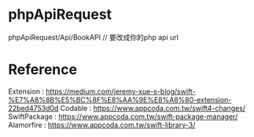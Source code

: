 # phpApiRequest
phpApiRequest/Api/BookAPI  // 要改成你的php api url
# Reference
Extension : https://medium.com/jeremy-xue-s-blog/swift-%E7%A8%8B%E5%BC%8F%E8%AA%9E%E8%A8%80-extension-22bed4753d0d
Codable : https://www.appcoda.com.tw/swift4-changes/
SwiftPackage : https://www.appcoda.com.tw/swift-package-manager/
Alamorfire : https://www.appcoda.com.tw/swift-library-3/
